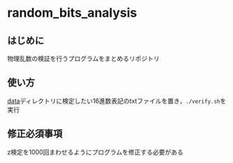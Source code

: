 # random_bits_analysis

## はじめに

物理乱数の検証を行うプログラムをまとめるリポジトリ

## 使い方

[data](./data/readme.md)ディレクトリに検定したい16進数表記のtxtファイルを置き，`./verify.sh`を実行


## 修正必須事項

z検定を1000回まわせるようにプログラムを修正する必要がある
